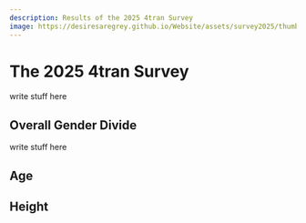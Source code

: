 ```yaml
---
description: Results of the 2025 4tran Survey 
image: https://desiresaregrey.github.io/Website/assets/survey2025/thumb.png
---
```

<script src="https://cdn.jsdelivr.net/npm/apexcharts"></script>
<script src="../4transurvey2025.js"></script>

# The 2025 4tran Survey

write stuff here

## Overall Gender Divide

write stuff here

<div class="charts-grid">
  <div>
    <div id="gender-overall-binary"></div>
    <script>createPieChart("gender-overall-binary", "gender_binary.json", true)</script>
  </div>

  <div>
    <div id="gender-overall"></div>
    <script>createPieChart("gender-overall", "gender.json")</script>
  </div>
</div>

## Age

<div id="age-capped"></div>
<script>createBarChart("age-capped", "age_capped_reversed.json", "Age (Overall)")</script>

<div id="age-capped-pop-pyramid"></div>
<script>createPopPyramidChart("age-capped-pop-pyramid", "age_capped_pop_pyramid.json", "Age (Population Pyramid)")</script>

## Height

<div id="height-reversed"></div>
<script>createBarChart("height-reversed", "height_reversed.json", "Height (Overall)")</script>

<div id="height-reversed-pop-pyramid"></div>
<script>createPopPyramidChart("height-reversed-pop-pyramid", "height_reversed_pop_pyramid.json", "Height (Population Pyramid)")</script>
